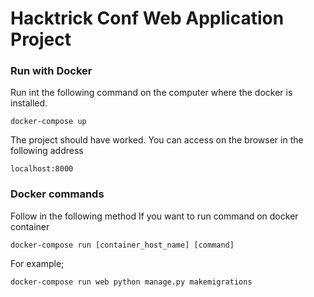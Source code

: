 # Hacktrick Conf Web Application Project

### Run with Docker

Run int the following command on the computer where the docker is installed.

```
docker-compose up
```

The project should have worked. You can access on the browser in the following address

```
localhost:8000
```

### Docker commands

Follow in the following method If you want to run command on docker container

```
docker-compose run [container_host_name] [command]
```

For example;
```
docker-compose run web python manage.py makemigrations
```